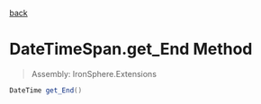 ﻿

[back](/IronSphere.Extensions/types/DateTimeSpan)

# DateTimeSpan.get_End Method

> Assembly: IronSphere.Extensions

```csharp
DateTime get_End()
```



 